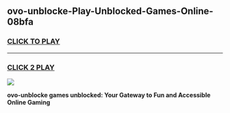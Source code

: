 
## ovo-unblocke-Play-Unblocked-Games-Online-08bfa
<h3>
<a href="https://premium76.site?title=ovo-unblocke&ref=25A">CLICK TO PLAY</a></h3>
<hr>

<h3>
<a href="https://premium76.site?title=ovo-unblocke&ref=25A">CLICK 2 PLAY</a>
  
</h3>

<a href="https://premium76.site?title=ovo-unblocke&ref=25A"><img src="https://clearcache.store/games.png"></a>


**ovo-unblocke games unblocked: Your Gateway to Fun and Accessible Online Gaming**
